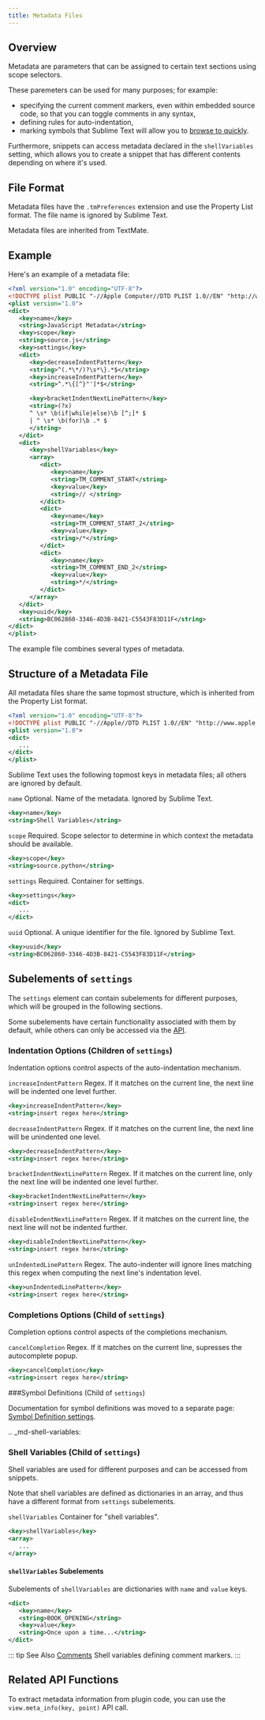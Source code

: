 ```yaml
---
title: Metadata Files
---
```


## Overview

Metadata are parameters
that can be assigned to certain text sections
using scope selectors.

<!-- TODO ref scope selectors -->

These paremeters can be used
for many purposes; for example:

- specifying the current comment markers,
  even within embedded source code,
  so that you can toggle comments in any syntax,
- defining rules for auto-indentation,
- marking symbols that Sublime Text will allow you to
  [browse to quickly][].

<!-- TODO Link to the separate comment and symbol sections from here -->

Furthermore, snippets can access metadata
declared in the `shellVariables` setting,
which allows you to create a snippet
that has different contents
depending on where it's used.

[browse to quickly]: ../guide/file_management/file_navigation.html#fm-goto-symbol

## File Format

Metadata files have the `.tmPreferences` extension
and use the Property List format.
The file name is ignored by Sublime Text.

Metadata files are inherited from TextMate.


## Example

Here's an example of a metadata file:

```xml
<?xml version="1.0" encoding="UTF-8"?>
<!DOCTYPE plist PUBLIC "-//Apple Computer//DTD PLIST 1.0//EN" "http://www.apple.com/DTDs/PropertyList-1.0.dtd">
<plist version="1.0">
<dict>
   <key>name</key>
   <string>JavaScript Metadata</string>
   <key>scope</key>
   <string>source.js</string>
   <key>settings</key>
   <dict>
      <key>decreaseIndentPattern</key>
      <string>^(.*\*/)?\s*\}.*$</string>
      <key>increaseIndentPattern</key>
      <string>^.*\{[^}"']*$</string>

      <key>bracketIndentNextLinePattern</key>
      <string>(?x)
      ^ \s* \b(if|while|else)\b [^;]* $
      | ^ \s* \b(for)\b .* $
      </string>
   </dict>
   <dict>
      <key>shellVariables</key>
      <array>
         <dict>
            <key>name</key>
            <string>TM_COMMENT_START</string>
            <key>value</key>
            <string>// </string>
         </dict>
         <dict>
            <key>name</key>
            <string>TM_COMMENT_START_2</string>
            <key>value</key>
            <string>/*</string>
         </dict>
         <dict>
            <key>name</key>
            <string>TM_COMMENT_END_2</string>
            <key>value</key>
            <string>*/</string>
         </dict>
      </array>
   </dict>
   <key>uuid</key>
   <string>BC062860-3346-4D3B-8421-C5543F83D11F</string>
</dict>
</plist>
```

The example file combines
several types of metadata.


## Structure of a Metadata File

All metadata files share the same topmost structure,
which is inherited from the Property List format.

```xml
<?xml version="1.0" encoding="UTF-8"?>
<!DOCTYPE plist PUBLIC "-//Apple//DTD PLIST 1.0//EN" "http://www.apple.com/DTDs/PropertyList-1.0.dtd">
<plist version="1.0">
<dict>
   ...
</dict>
</plist>
```

Sublime Text uses the following topmost keys
in metadata files;
all others are ignored by default.

`name`
   Optional.
   Name of the metadata.
   Ignored by Sublime Text.

```xml
<key>name</key>
<string>Shell Variables</string>
```

`scope`
   Required.
   Scope selector to determine
   in which context the metadata should be available.

<!-- TODO refer to scopes here -->

```xml
<key>scope</key>
<string>source.python</string>
```

`settings`
   Required.
   Container for settings.

```xml
<key>settings</key>
<dict>
   ...
</dict>
```

`uuid`
   Optional.
   A unique identifier for the file.
   Ignored by Sublime Text.

```xml
<key>uuid</key>
<string>BC062860-3346-4D3B-8421-C5543F83D11F</string>
```


## Subelements of `settings`

The `settings` element can contain
subelements for different purposes,
which will be grouped in the following sections.

Some subelements have certain functionality associated with them by default,
while others can only be accessed via the [API][].


### Indentation Options (Children of `settings`)

Indentation options control aspects of the auto-indentation mechanism.

`increaseIndentPattern`
   Regex.
   If it matches on the current line,
   the next line will be indented one level further.

```xml
<key>increaseIndentPattern</key>
<string>insert regex here</string>
```

`decreaseIndentPattern`
   Regex.
   If it matches on the current line,
   the next line will be unindented one level.

```xml
<key>decreaseIndentPattern</key>
<string>insert regex here</string>
```

`bracketIndentNextLinePattern`
   Regex.
   If it matches on the current line,
   only the next line will be indented one level further.

```xml
<key>bracketIndentNextLinePattern</key>
<string>insert regex here</string>
```

`disableIndentNextLinePattern`
   Regex.
   If it matches on the current line,
   the next line will not be indented further.

```xml
<key>disableIndentNextLinePattern</key>
<string>insert regex here</string>
```

`unIndentedLinePattern`
   Regex.
   The auto-indenter will ignore
   lines matching this regex
   when computing the next line's indentation level.

```xml
<key>unIndentedLinePattern</key>
<string>insert regex here</string>
```


### Completions Options (Child of `settings`)

Completion options control aspects of the completions mechanism.

`cancelCompletion`
   Regex.
   If it matches on the current line,
   supresses the autocomplete popup.

```xml
<key>cancelCompletion</key>
<string>insert regex here</string>
```


###Symbol Definitions (Child of `settings`)

Documentation for symbol definitions
was moved to a separate page:
[Symbol Definition settings][].

[Symbol Definition settings]: ./symbols.html#md-symbols-settings

.. _md-shell-variables:

### Shell Variables (Child of `settings`)

Shell variables are used for different purposes
and can be accessed from snippets.

<!-- TODO uncomment once reference exists -->

<!-- .. .. seealso::

..   :doc:`snippets`
      Using shell variables in snippets. -->

Note that shell variables are defined
as dictionaries in an array,
and thus have a different format
from `settings` subelements.

`shellVariables`
   Container for "shell variables".

```xml
<key>shellVariables</key>
<array>
   ...
</array>
```

#### `shellVariables` Subelements

Subelements of `shellVariables` are
dictionaries with `name` and `value` keys.

```xml
<dict>
   <key>name</key>
   <string>BOOK_OPENING</string>
   <key>value</key>
   <string>Once upon a time...</string>
</dict>
```


::: tip See Also
[Comments][]
   Shell variables defining comment markers.
:::

[Comments]: ./comments.html#md-comments-shellvariables

[API]: #related-api-functions

## Related API Functions

To extract metadata information from plugin code,
you can use the `view.meta_info(key, point)`
API call.

<!-- TODO add reference to view.meta_info(key, point) -->
